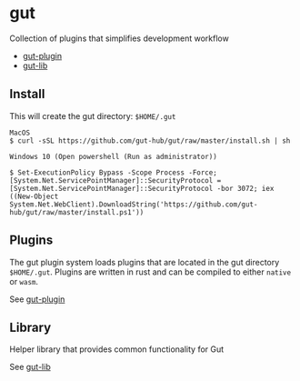 # gut

Collection of plugins that simplifies development workflow

* [gut-plugin](https://github.com/gut-hub/gut-plugin)
* [gut-lib](https://github.com/gut-hub/gut-lib)

## Install

This will create the gut directory: `$HOME/.gut`

```
MacOS
$ curl -sSL https://github.com/gut-hub/gut/raw/master/install.sh | sh

Windows 10 (Open powershell (Run as administrator))

$ Set-ExecutionPolicy Bypass -Scope Process -Force; [System.Net.ServicePointManager]::SecurityProtocol = [System.Net.ServicePointManager]::SecurityProtocol -bor 3072; iex ((New-Object System.Net.WebClient).DownloadString('https://github.com/gut-hub/gut/raw/master/install.ps1'))
```

## Plugins

The gut plugin system loads plugins that are located in the gut directory `$HOME/.gut`.
Plugins are written in rust and can be compiled to either `native` or `wasm`.

See [gut-plugin](https://github.com/gut-hub/gut-plugin)

## Library

Helper library that provides common functionality for Gut

See [gut-lib](https://github.com/gut-hub/gut-lib)
